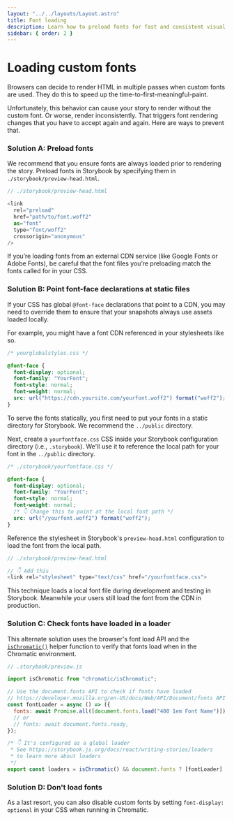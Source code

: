 ```yaml
---
layout: "../../layouts/Layout.astro"
title: Font loading
description: Learn how to preload fonts for fast and consistent visual testing.
sidebar: { order: 2 }
---
```


# Loading custom fonts

Browsers can decide to render HTML in multiple passes when custom fonts are used. They do this to speed up the time-to-first-meaningful-paint.

Unfortunately, this behavior can cause your story to render without the custom font. Or worse, render inconsistently. That triggers font rendering changes that you have to accept again and again. Here are ways to prevent that.

### Solution A: Preload fonts

We recommend that you ensure fonts are always loaded prior to rendering the story. Preload fonts in Storybook by specifying them in `./storybook/preview-head.html`.

```js
// ./storybook/preview-head.html

<link
  rel="preload"
  href="path/to/font.woff2"
  as="font"
  type="font/woff2"
  crossorigin="anonymous"
/>
```

<div class="aside">
If you’re loading fonts from an external CDN service (like Google Fonts or Adobe Fonts), be careful that the font files you’re preloading match the fonts called for in your CSS.
</div>

### Solution B: Point font-face declarations at static files

If your CSS has global `@font-face` declarations that point to a CDN, you may need to override them to ensure that your snapshots always use assets loaded locally.

For example, you might have a font CDN referenced in your stylesheets like so.

```css
/* yourglobalstyles.css */

@font-face {
  font-display: optional;
  font-family: "YourFont";
  font-style: normal;
  font-weight: normal;
  src: url("https://cdn.yoursite.com/yourfont.woff2") format("woff2");
}
```

To serve the fonts statically, you first need to put your fonts in a static directory for Storybook. We recommend the `../public` directory.

Next, create a `yourfontface.css` CSS inside your Storybook configuration directory (i.e., `.storybook`). We'll use it to reference the local path for your font in the `../public` directory.

```css
/* ./storybook/yourfontface.css */

@font-face {
  font-display: optional;
  font-family: "YourFont";
  font-style: normal;
  font-weight: normal;
  /* 👇 Change this to point at the local font path */
  src: url("/yourfont.woff2") format("woff2");
}
```

Reference the stylesheet in Storybook's `preview-head.html` configuration to load the font from the local path.

```js
// ./storybook/preview-head.html

// 👇 Add this
<link rel="stylesheet" type="text/css" href="/yourfontface.css">
```

This technique loads a local font file during development and testing in Storybook. Meanwhile your users still load the font from the CDN in production.

### Solution C: Check fonts have loaded in a loader

This alternate solution uses the browser's font load API and the [`isChromatic()`](/docs/ischromatic) helper function to verify that fonts load when in the Chromatic environment.

```js
// .storybook/preview.js

import isChromatic from "chromatic/isChromatic";

// Use the document.fonts API to check if fonts have loaded
// https://developer.mozilla.org/en-US/docs/Web/API/Document/fonts API to
const fontLoader = async () => ({
  fonts: await Promise.all([document.fonts.load("400 1em Font Name")]),
  // or
  // fonts: await document.fonts.ready,
});

/* 👇 It's configured as a global loader
 * See https://storybook.js.org/docs/react/writing-stories/loaders
 * to learn more about loaders
 */
export const loaders = isChromatic() && document.fonts ? [fontLoader] : [];
```

### Solution D: Don't load fonts

As a last resort, you can also disable custom fonts by setting `font-display: optional` in your CSS when running in Chromatic.
